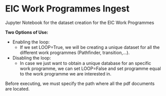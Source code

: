 # EIC Work Programmes Ingest
Jupyter Notebook for the dataset creation for the EIC Work Programmes

**Two Options of Use:**
* Enabling the loop:
  - If we set LOOP=True, we will be creating a unique dataset for all the different work programmes (Pathfinder, transition,...).
* Disabling the loop:
  - In case we just want to obtain a unique database for an specific work programme, we can set LOOP=False and set programme equal to the work programme we are interested in.

Before executing, we must specify the path where all the pdf documents are located.
